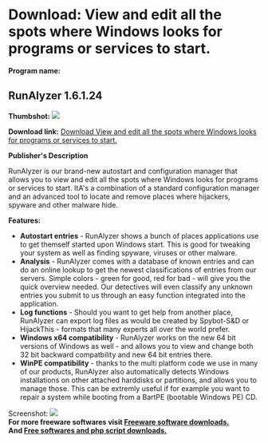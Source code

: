 # Download: View and edit all the spots where Windows looks for programs or services to start.

**Program name:**

## RunAlyzer 1.6.1.24

  
**Thumbshot:** ![](http://www.freewarefiles.com/screenshot/runalyzer_md.gif)   
  
**Download link:** [Download View and edit all the spots where Windows looks for programs or services to start.](http://freesoftwares.boysofts.com/RunAlyzer_program_22174.html)  
  


**Publisher's Description**  
  


RunAlyzer is our brand-new autostart and configuration manager that allows you to view and edit all the spots where Windows looks for programs or services to start. ItA's a combination of a standard configuration manager and an advanced tool to locate and remove places where hijackers, spyware and other malware hide. 

**Features:**

  * **Autostart entries** \- RunAlyzer shows a bunch of places applications use to get themself started upon Windows start. This is good for tweaking your system as well as finding spyware, viruses or other malware. 
  * **Analysis** \- RunAlyzer comes with a database of known entries and can do an online lookup to get the newest classifications of entries from our servers. Simple colors - green for good, red for bad - will give you the quick overview needed. Our detectives will even classify any unknown entries you submit to us through an easy function integrated into the application. 
  * **Log functions** \- Should you want to get help from another place, RunAlyzer can export log files as would be created by Spybot-S&D or HijackThis - formats that many experts all over the world prefer. 
  * **Windows x64 compatibility** \- RunAlyzer works on the new 64 bit versions of Windows as well - and allows you to view and change both 32 bit backward compatbility and new 64 bit entries there. 
  * **WinPE compatibility** \- thanks to the multi platform code we use in many of our products, RunAlyzer also automatically detects Windows installations on other attached harddisks or partitions, and allows you to manage those. This can be extremly useful if for example you want to repair a system while booting from a BartPE (bootable Windows PE) CD. 

  
  
Screenshot: ![](http://www.freewarefiles.com/screenshot/runalyzer.gif)   
**For more freeware softwares visit [Freeware software downloads.](http://freesoftwares.boysofts.com/)**   
**And [Free softwares and php script downloads.](http://www.boysofts.com/)**
